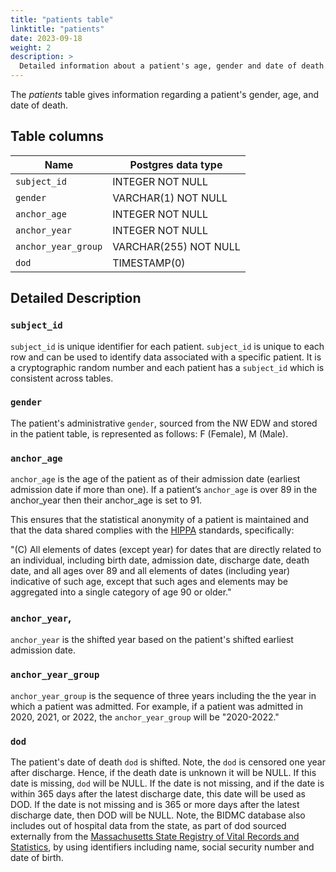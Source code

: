 ```yaml
---
title: "patients table"
linktitle: "patients"
date: 2023-09-18
weight: 2
description: >
  Detailed information about a patient's age, gender and date of death.
---
```

The *patients* table gives information regarding a patient's gender, age, and date of death. 

## Table columns

Name | Postgres data type
---- | ----
`subject_id` | INTEGER NOT NULL
`gender` | VARCHAR(1) NOT NULL
`anchor_age` | INTEGER NOT NULL
`anchor_year` | INTEGER NOT NULL
`anchor_year_group` | VARCHAR(255) NOT NULL
`dod` | TIMESTAMP(0)

## Detailed Description

### `subject_id`

`subject_id` is unique identifier for each patient. `subject_id` is unique to each row and can be used to identify data associated with a specific patient. It is a cryptographic random number and each patient has a `subject_id` which is consistent across tables.

### `gender`

The patient's administrative `gender`, sourced from the NW EDW and stored in the patient table, is represented as follows: F (Female), M (Male). 

### `anchor_age`

`anchor_age` is the age of the patient as of their admission date (earliest admission date if more than one). If a patient’s `anchor_age` is over 89 in the anchor_year then their anchor_age is set to 91. 

This ensures that the statistical anonymity of a patient is maintained and that the  data shared complies with the [HIPPA](https://www.hhs.gov/hipaa/for-professionals/privacy/special-topics/de-identification/index.html) standards, specifically:

"(C) All elements of dates (except year) for dates that are directly related to an individual, including birth date, admission date, discharge date, death date, and all ages over 89 and all elements of dates (including year) indicative of such age, except that such ages and elements may be aggregated into a single category of age 90 or older."

### `anchor_year`,
`anchor_year` is the shifted year based on the patient's shifted earliest admission date.

### `anchor_year_group`

`anchor_year_group` is the sequence of three years including the the year in which a patient was admitted. For example, if a patient was admitted in 2020, 2021, or 2022,  the `anchor_year_group` will be "2020-2022."

### `dod`

The patient's date of death `dod` is shifted. Note, the `dod` is censored one year after discharge. Hence, if the death date is unknown it will be NULL.  If this date is missing, `dod` will be NULL. If the date is not missing, and if the date is within 365 days after the latest discharge date, this date will be used as DOD. If the date is not missing and is 365 or more days after the latest discharge date, then DOD will be NULL.
Note, the BIDMC database also includes out of hospital data from the state, as part of dod sourced externally from the [Massachusetts State Registry of Vital Records and Statistics](https://www.mass.gov/orgs/registry-of-vital-records-and-statistics), by using identifiers including name, social security number and date of birth.
